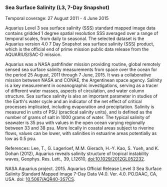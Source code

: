 ### Sea Surface Salinity (L3, 7-Day Snapshot)
Temporal coverage: 27 August 2011 - 4 June 2015

Aquarius Level 3 sea surface salinity (SSS) standard mapped image data contains gridded 1 degree spatial resolution SSS averaged over a range of temporal scales, from daily to seasonal. The selected dataset is the Aquarius version 4.0 7 Day Snapshot sea surface salinity (SSS) product, which is the official end of prime mission public data release from the AQUARIUS/SAC-D mission.  

Aquarius was a NASA pathfinder mission providing routine, global remotely sensed sea surface salinity measurements from space over the ocean for the period 25 August, 2011 through 7 June, 2015. It was a collaborative mission between NASA and CONAE, the Argentinean space agency. Salinity is a key measurement in oceanographic investigations, serving as a tracer of different water masses, aspects of circulation, and water column structure.  Sea surface salinity is also an important parameter in studies of the Earth's water cycle and an indicator of the net effect of critical processes implicated, including evaporation and precipitation. Salinity is measured in units of PSU (practical salinity units), and is defined as the number of grams of salt in 1000 grams of water. The typical salinity of seawater is 35 psu with values in the open ocean varying regionally between 33 and 38 psu. More locally in coastal areas subject to riverine flows, values can be lower, with salinities in estuarine areas potentially as low as 0.5 psu.

References:
Lee, T., G. Lagerloef, M.M. Gierach, H.-Y. Kao, S. Yueh, and K. Dohan (2012), Aquarius reveals salinity structure of tropical instability waves, Geophys. Res. Lett., 39, L12610, [doi:10.1029/2012GL052232](http://dx.doi.org/10.1029/2012GL052232).

NASA Aquarius project. 2015. Aquarius Official Release Level 3 Sea Surface Salinity Standard Mapped Image 7-Day Data V4.0. Ver. 4.0. PO.DAAC,	CA,	USA. doi: [10.5067/AQR40-3S7CS](http://dx.doi.org/10.5067/AQR40-3S7CS).
